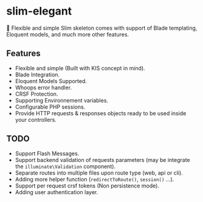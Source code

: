 # slim-elegant

💠 Flexible and simple Slim skeleton comes with support of Blade templating, Eloquent models, and much more other features.

## Features

* Flexible and simple (Built with KIS concept in mind).
* Blade Integration.
* Eloquent Models Supported.
* Whoops error handler.
* CRSF Protection.
* Supporting Environnement variables.
* Configurable PHP sessions.
* Provide HTTP requests & responses objects ready to be used inside your controllers.

## TODO

* Support Flash Messages.
* Support backend validation of requests parameters (may be integrate the `illuminate\Validation` component).
* Separate routes into multiple files upon route type (web, api or cli).
* Adding more helper function (`redirectToRoute()`, `session()` ...).
* Support per request crsf tokens (Non persistence mode).
* Adding user authentication layer.